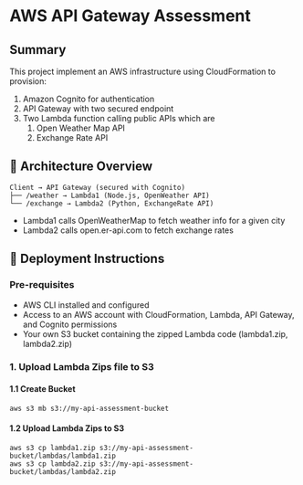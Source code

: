 # AWS API Gateway Assessment

## Summary

This project implement an AWS infrastructure using CloudFormation to provision:

<ol>
    <li>Amazon Cognito for authentication</li>
    <li>API Gateway with two secured endpoint</li>
    <li>
        Two Lambda function calling public APIs which are
            <ol>
                <li>Open Weather Map API</li>
                <li>Exchange Rate API</li>
            </ol>
    </li>
</ol>

## 📐 Architecture Overview

```
Client → API Gateway (secured with Cognito)
├── /weather → Lambda1 (Node.js, OpenWeather API)
└── /exchange → Lambda2 (Python, ExchangeRate API)
```
<ul>
    <li>Lambda1 calls OpenWeatherMap to fetch weather info for a given city</li>
    <li>Lambda2 calls open.er-api.com to fetch exchange rates </li>
</ul>


## 🚀 Deployment Instructions
### Pre-requisites
<ul>
    <li>AWS CLI installed and configured</li>
    <li>Access to an AWS account with CloudFormation, Lambda, API Gateway, and Cognito permissions</li>
    <li>Your own S3 bucket containing the zipped Lambda code (lambda1.zip, lambda2.zip)</li>
</ul>

### 1. Upload Lambda Zips file to S3

#### 1.1 Create Bucket
```
aws s3 mb s3://my-api-assessment-bucket  
```

#### 1.2 Upload Lambda Zips to S3
```
aws s3 cp lambda1.zip s3://my-api-assessment-bucket/lambdas/lambda1.zip
aws s3 cp lambda2.zip s3://my-api-assessment-bucket/lambdas/lambda2.zip
```
